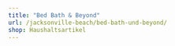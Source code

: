 ```yaml
---
title: "Bed Bath & Beyond"
url: /jacksonville-beach/bed-bath-und-beyond/
shop: Haushaltsartikel
---
```

